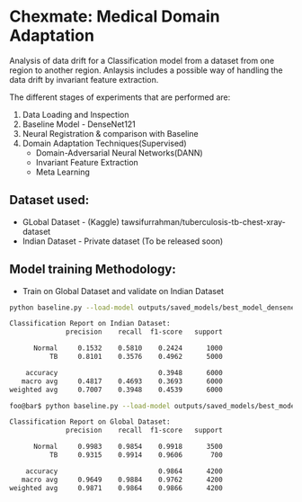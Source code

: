 # Chexmate: Medical Domain Adaptation

Analysis of data drift for a Classification model from a dataset from one region
 to another region. Anlaysis includes a possible way of handling the data drift 
 by invariant feature extraction.


The different stages of experiments that are performed are:
1. Data Loading and Inspection
2. Baseline Model - DenseNet121
3. Neural Registration & comparison with Baseline
4. Domain Adaptation Techniques(Supervised)
    - Domain-Adversarial Neural Networks(DANN)
    - Invariant Feature Extraction
    - Meta Learning

## Dataset used:
- GLobal Dataset - (Kaggle) tawsifurrahman/tuberculosis-tb-chest-xray-dataset
- Indian Dataset - Private dataset (To be released soon)

## Model training Methodology:
- Train on Global Dataset and validate on Indian Dataset

```bash
python baseline.py --load-model outputs/saved_models/best_model_densenet121_gl_to_ind.pth --eval-only --test-dataset indian

Classification Report on Indian Dataset:
              precision    recall  f1-score   support

      Normal     0.1532    0.5810    0.2424      1000
          TB     0.8101    0.3576    0.4962      5000

    accuracy                         0.3948      6000
   macro avg     0.4817    0.4693    0.3693      6000
weighted avg     0.7007    0.3948    0.4539      6000

foo@bar$ python baseline.py --load-model outputs/saved_models/best_model_densenet121_gl_to_ind.pth --eval-only --test-dataset global

Classification Report on Global Dataset:
              precision    recall  f1-score   support

      Normal     0.9983    0.9854    0.9918      3500
          TB     0.9315    0.9914    0.9606       700

    accuracy                         0.9864      4200
   macro avg     0.9649    0.9884    0.9762      4200
weighted avg     0.9871    0.9864    0.9866      4200
```
